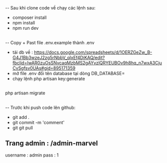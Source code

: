 ##
-- Sau khi clone code về chạy các lệnh sau:
+ composer install
+ npm install
+ npm run dev
##
-- Copy + Past file .env.example thành .env
+ tải db về : https://docs.google.com/spreadsheets/d/1OERZGeZw_B-G4J1Bb3wzeJ2zg5rNbbV_qlxEf4DiKAQ/edit?fbclid=IwAR0zuOsSNvcaqMzbMS2gAYvzlQRYEUBOv9h8hq_n7wxA3CjuCvSgfsv0UAs#gid=895171359
+ mở file .env đổi tên database tại dòng DB_DATABASE=
+ chạy lệnh php artisan key:generate
##
php artisan migrate
##
-- Trước khi push code lên github:
+ git add .
+ git commit -m 'comment'
+ git git pull

## Trang admin : /admin-marvel
username : admin
pass 	 : 1